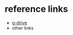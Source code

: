 # reference links
* [g-drive](https://drive.google.com/drive/u/0/folders/12IuKPQQTX8vyhfCyHDWgzuSeYl-5aDn2)
* other links